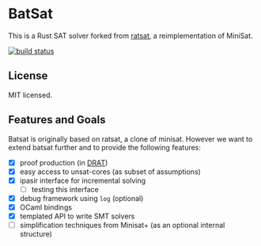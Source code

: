 # BatSat

This is a Rust SAT solver forked from [ratsat](https://github.com/qnighy/ratsat), a reimplementation of MiniSat.

[![build status](https://api.travis-ci.org/c-cube/batsat.svg?branch=master)](https://travis-ci.org/c-cube/batsat)

## License

MIT licensed.

## Features and Goals

Batsat is originally based on ratsat, a clone of minisat. However we want
to extend batsat further and to provide the following features:

- [x] proof production (in [DRAT](https://baldur.iti.kit.edu/sat-competition-2017/index.php?cat=certificates))
- [x] easy access to unsat-cores (as subset of assumptions)
- [x] ipasir interface for incremental solving
  * [ ] testing this interface
- [x] debug framework using `log` (optional)
- [x] OCaml bindings
- [x] templated API to write SMT solvers
- [ ] simplification techniques from Minisat+ (as an optional internal structure)
